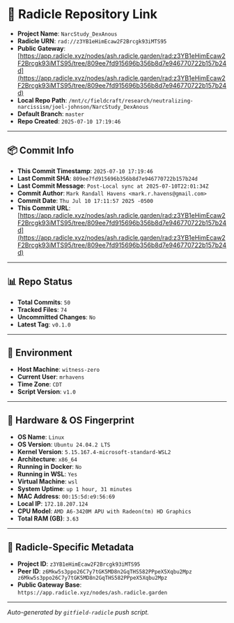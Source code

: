 # 🔗 Radicle Repository Link

- **Project Name**: `NarcStudy_DexAnous`
- **Radicle URN**: `rad://z3YB1eHimEcaw2F2Brcgk93iMTS95`
- **Public Gateway**: [https://app.radicle.xyz/nodes/ash.radicle.garden/rad:z3YB1eHimEcaw2F2Brcgk93iMTS95/tree/809ee7fd915696b356b8d7e946770722b157b24d](https://app.radicle.xyz/nodes/ash.radicle.garden/rad:z3YB1eHimEcaw2F2Brcgk93iMTS95/tree/809ee7fd915696b356b8d7e946770722b157b24d)
- **Local Repo Path**: `/mnt/c/fieldcraft/research/neutralizing-narcissism/joel-johnson/NarcStudy_DexAnous`
- **Default Branch**: `master`
- **Repo Created**: `2025-07-10 17:19:46`

---

## 📦 Commit Info

- **This Commit Timestamp**: `2025-07-10 17:19:46`
- **Last Commit SHA**: `809ee7fd915696b356b8d7e946770722b157b24d`
- **Last Commit Message**: `Post-Local sync at 2025-07-10T22:01:34Z`
- **Commit Author**: `Mark Randall Havens <mark.r.havens@gmail.com>`
- **Commit Date**: `Thu Jul 10 17:11:57 2025 -0500`
- **This Commit URL**: [https://app.radicle.xyz/nodes/ash.radicle.garden/rad:z3YB1eHimEcaw2F2Brcgk93iMTS95/tree/809ee7fd915696b356b8d7e946770722b157b24d](https://app.radicle.xyz/nodes/ash.radicle.garden/rad:z3YB1eHimEcaw2F2Brcgk93iMTS95/tree/809ee7fd915696b356b8d7e946770722b157b24d)

---

## 📊 Repo Status

- **Total Commits**: `50`
- **Tracked Files**: `74`
- **Uncommitted Changes**: `No`
- **Latest Tag**: `v0.1.0`

---

## 🧭 Environment

- **Host Machine**: `witness-zero`
- **Current User**: `mrhavens`
- **Time Zone**: `CDT`
- **Script Version**: `v1.0`

---

## 🧬 Hardware & OS Fingerprint

- **OS Name**: `Linux`
- **OS Version**: `Ubuntu 24.04.2 LTS`
- **Kernel Version**: `5.15.167.4-microsoft-standard-WSL2`
- **Architecture**: `x86_64`
- **Running in Docker**: `No`
- **Running in WSL**: `Yes`
- **Virtual Machine**: `wsl`
- **System Uptime**: `up 1 hour, 31 minutes`
- **MAC Address**: `00:15:5d:e9:56:69`
- **Local IP**: `172.18.207.124`
- **CPU Model**: `AMD A6-3420M APU with Radeon(tm) HD Graphics`
- **Total RAM (GB)**: `3.63`

---

## 🌱 Radicle-Specific Metadata

- **Project ID**: `z3YB1eHimEcaw2F2Brcgk93iMTS95`
- **Peer ID**: `z6Mkw5s3ppo26C7y7tGK5MD8n2GqTHS582PPpeX5Xqbu2Mpz
z6Mkw5s3ppo26C7y7tGK5MD8n2GqTHS582PPpeX5Xqbu2Mpz`
- **Public Gateway Base**: `https://app.radicle.xyz/nodes/ash.radicle.garden`

---

_Auto-generated by `gitfield-radicle` push script._
